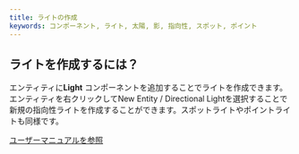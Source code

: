 ```yaml
---
title: ライトの作成
keywords: コンポーネント, ライト, 太陽, 影, 指向性, スポット, ポイント
---
```


## ライトを作成するには？

エンティティに**Light** コンポーネントを追加することでライトを作成できます。エンティティを右クリックしてNew Entity / Directional Lightを選択することで新規の指向性ライトを作成することができます。スポットライトやポイントライトも同様です。

<a class="docs" href="http://developer.playcanvas.com/en/user-manual/packs/components/light/" target="_blank">ユーザーマニュアルを参照</a>

